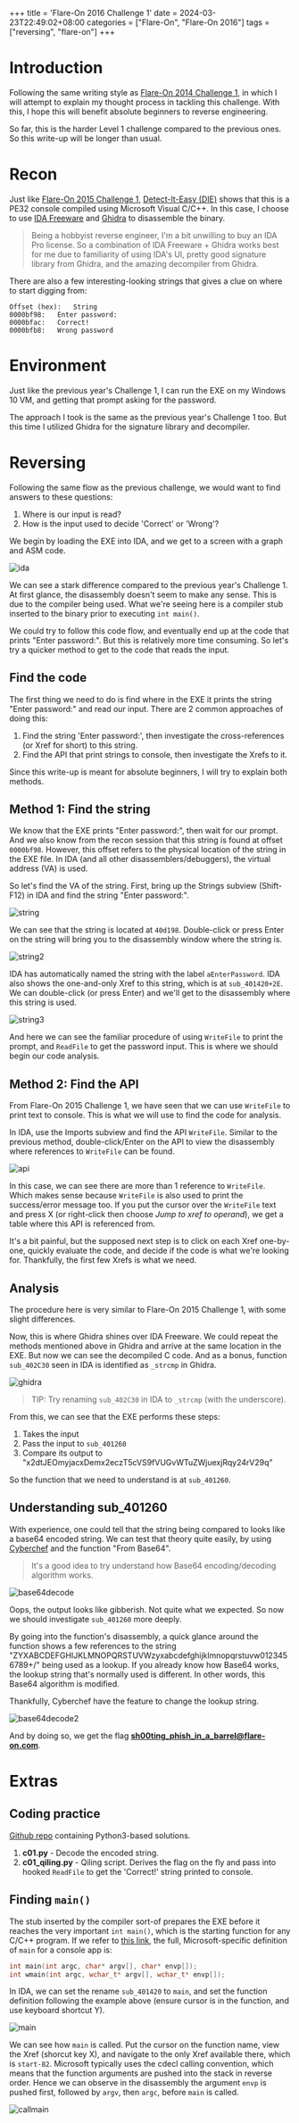 +++
title = 'Flare-On 2016 Challenge 1'
date = 2024-03-23T22:49:02+08:00
categories = ["Flare-On", "Flare-On 2016"]
tags = ["reversing", "flare-on"]
+++

# Introduction

Following the same writing style as [Flare-On 2014 Challenge 1][f01c01], in
which I will attempt to explain my thought process in tackling this challenge.
With this, I hope this will benefit absolute beginners to reverse engineering.

So far, this is the harder Level 1 challenge compared to the previous ones. So 
this write-up will be longer than usual.

# Recon

Just like [Flare-On 2015 Challenge 1][f02c01], [Detect-It-Easy (DIE)][die] shows
that this is a PE32 console compiled using Microsoft Visual C/C++. In this case,
I choose to use [IDA Freeware][idafree] and [Ghidra][ghidra] to disassemble the
binary.

>Being a hobbyist reverse engineer, I'm a bit unwilling to buy an IDA Pro
license. So a combination of IDA Freeware + Ghidra works best for me due to
familiarity of using IDA's UI, pretty good signature library from Ghidra, and 
the amazing decompiler from Ghidra.

There are also a few interesting-looking strings that gives a clue on where to
start digging from:
```
Offset (hex):	String
0000bf98:	Enter password:
0000bfac:	Correct!
0000bfb8:	Wrong password
```

# Environment

Just like the previous year's Challenge 1, I can run the EXE on my Windows 10
VM, and getting that prompt asking for the password.

The approach I took is the same as the previous year's Challenge 1 too. But this
time I utilized Ghidra for the signature library and decompiler.

# Reversing

Following the same flow as the previous challenge, we would want to find answers
to these questions:
1. Where is our input is read?
2. How is the input used to decide 'Correct' or 'Wrong'?

We begin by loading the EXE into IDA, and we get to a screen with a graph and 
ASM code.

![ida](./flareon2016c01_img01.PNG)

We can see a stark difference compared to the previous year's Challenge 1. At
first glance, the disassembly doesn't seem to make any sense. This is due to the
compiler being used. What we're seeing here is a compiler stub inserted to the 
binary prior to executing `int main()`.

We could try to follow this code flow, and eventually end up at the code that
prints "Enter password:". But this is relatively more time consuming. So let's
try a quicker method to get to the code that reads the input.

## Find the code

The first thing we need to do is find where in the EXE it prints the string 
"Enter password:" and read our input. There are 2 common approaches of doing
this:

1. Find the string 'Enter password:', then investigate the cross-references (or 
Xref for short) to this string.
2. Find the API that print strings to console, then investigate the Xrefs to
it.

Since this write-up is meant for absolute beginners, I will try to explain both
methods.

## Method 1: Find the string

We know that the EXE prints "Enter password:", then wait for our prompt. And we
also know from the recon session that this string is found at offset `0000bf98`.
However, this offset refers to the physical location of the string in the EXE
file. In IDA (and all other disassemblers/debuggers), the virtual address (VA)
is used.

So let's find the VA of the string. First, bring up the Strings subview 
(Shift-F12) in IDA and find the string "Enter password:".

![string](./flareon2016c01_img02.PNG)

We can see that the string is located at `40d198`. Double-click or press Enter
on the string will bring you to the disassembly window where the string is. 

![string2](./flareon2016c01_img03.PNG)

IDA has automatically named the string with the label `aEnterPassword`. IDA also
shows the one-and-only Xref to this string, which is at `sub_401420+2E`. We can
double-click (or press Enter) and we'll get to the disassembly where this string
is used.

![string3](./flareon2016c01_img04.PNG)

And here we can see the familiar procedure of using `WriteFile` to print the
prompt, and `ReadFile` to get the password input. This is where we should begin
our code analysis.

## Method 2: Find the API

From Flare-On 2015 Challenge 1, we have seen that we can use `WriteFile` to 
print text to console. This is what we will use to find the code for analysis.

In IDA, use the Imports subview and find the API `WriteFile`. Similar to the
previous method, double-click/Enter on the API to view the disassembly where
references to `WriteFile` can be found.

![api](./flareon2016c01_img05.PNG)

In this case, we can see there are more than 1 reference to `WriteFile`. Which
makes sense because `WriteFile` is also used to print the success/error message
too. If you put the cursor over the `WriteFile` text and press X (or right-click
then choose _Jump to xref to operand_), we get a table where this API is
referenced from.

It's a bit painful, but the supposed next step is to click on each Xref 
one-by-one, quickly evaluate the code, and decide if the code is what we're 
looking for. Thankfully, the first few Xrefs is what we need.

## Analysis

The procedure here is very similar to Flare-On 2015 Challenge 1, with some
slight differences.

Now, this is where Ghidra shines over IDA Freeware. We could repeat the methods
mentioned above in Ghidra and arrive at the same location in the EXE. But now
we can see the decompiled C code. And as a bonus, function `sub_402C30` seen in
IDA is identified as `_strcmp` in Ghidra.

![ghidra](./flareon2016c01_img06.PNG)

> TIP: Try renaming `sub_402C30` in IDA to `_strcmp` (with the underscore).

From this, we can see that the EXE performs these steps:
1. Takes the input
2. Pass the input to `sub_401260`
3. Compare its output to "x2dtJEOmyjacxDemx2eczT5cVS9fVUGvWTuZWjuexjRqy24rV29q"

So the function that we need to understand is at `sub_401260`.

## Understanding sub_401260

With experience, one could tell that the string being compared to looks like a
base64 encoded string. We can test that theory quite easily, by using
[Cyberchef][cyberchef] and the function "From Base64".

> It's a good idea to try understand how Base64 encoding/decoding algorithm works.

![base64decode](./flareon2016c01_img07.PNG)

Oops, the output looks like gibberish. Not quite what we expected. So now we
should investigate `sub_401260` more deeply.

By going into the function's disassembly, a quick glance around the function
shows a few references to the string "ZYXABCDEFGHIJKLMNOPQRSTUVWzyxabcdefghijklmnopqrstuvw0123456789+/"
being used as a lookup. If you already know how Base64 works, the lookup string
that's normally used is different. In other words, this Base64 algorithm is
modified.

Thankfully, Cyberchef have the feature to change the lookup string.

![base64decode2](./flareon2016c01_img08.PNG)

And by doing so, we get the flag **sh00ting_phish_in_a_barrel@flare-on.com**.

# Extras

## Coding practice

[Github repo][f16c01gh] containing Python3-based solutions.

1. **c01.py** - Decode the encoded string.
2. **c01_qiling.py** - Qiling script. Derives the flag on the fly and pass into 
hooked `ReadFile` to get the 'Correct!' string printed to console.

## Finding `main()`

The stub inserted by the compiler sort-of prepares the EXE before it reaches the
very important `int main()`, which is the starting function for any C/C++
program. If we refer to [this link][main], the full, Microsoft-specific
definition of `main` for a console app is:

```c++
int main(int argc, char* argv[], char* envp[]);
int wmain(int argc, wchar_t* argv[], wchar_t* envp[]);
```

In IDA, we can set the rename `sub_401420` to `main`, and set the function
definition following the example above (ensure cursor is in the function, and
use keyboard shortcut Y).

![main](./flareon2016c01_img09.PNG)

We can see how `main` is called. Put the cursor on the function name, view the
Xref (shorcut key X), and navigate to the only Xref available there, which is
`start-82`. Microsoft typically uses the cdecl calling convention, which means
that the function arguments are pushed into the stack in reverse order. Hence
we can observe in the disassembly the argument `envp` is pushed first, followed
by `argv`, then `argc`, before `main` is called.

![callmain](./flareon2016c01_img10.PNG)


[die]: https://github.com/horsicq/Detect-It-Easy
[f01c01]: /posts/flareon/2014/f01c01
[f02c01]: /posts/flareon/2015/f02c01
[f16c01gh]: https://github.com/junyian/flare-on-2016/tree/main/c01
[ghidra]: https://ghidra-sre.org/
[idafree]: https://hex-rays.com/ida-free/
[cyberchef]: https://gchq.github.io/CyberChef/
[qiling]: https://qiling.io/
[main]: https://docs.microsoft.com/en-us/cpp/cpp/main-function-command-line-args?view=msvc-160